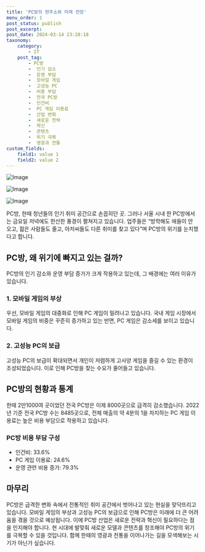 ```yaml
---
title: 'PC방의 현주소와 미래 전망'
menu_order: 1
post_status: publish
post_excerpt: 
post_date: 2024-03-14 23:28:18
taxonomy:
    category:
        - IT
    post_tag:
        - PC방
        -  인기 감소
        -  운영 부담
        -  모바일 게임
        -  고성능 PC
        -  비용 부담
        -  전국 PC방
        -  인건비
        -  PC 게임 이용료
        -  산업 변화
        -  새로운 전략
        -  혁신
        -  콘텐츠
        -  위기 극복
        -  영광과 전통
custom_fields:
    field1: value 1
    field2: value 2
---
```


![Image](https://imgnews.pstatic.net/image/016/2024/03/13/20240313050680_0_20240313175308605.jpg?type=w647)

![Image](https://imgnews.pstatic.net/image/016/2024/03/13/20240313050681_0_20240313175308609.jpg?type=w647)

![Image](https://imgnews.pstatic.net/image/016/2024/03/13/20240313050682_0_20240313175308611.jpg?type=w647)

PC방, 한때 청년들의 인기 취미 공간으로 손꼽히던 곳. 그러나 서울 시내 한 PC방에서는 금요일 저녁에도 한산한 풍경이 펼쳐지고 있습니다. 업주들은 “방학해도 애들이 안 오고, 젊은 사람들도 줄고, 아저씨들도 다른 취미를 찾고 있다”며 PC방의 위기를 눈치챘다고 합니다.
## PC방, 왜 위기에 빠지고 있는 걸까?
PC방의 인기 감소와 운영 부담 증가가 크게 작용하고 있는데, 그 배경에는 여러 이유가 있습니다.
### 1. 모바일 게임의 부상
우선, 모바일 게임의 대중화로 인해 PC 게임이 밀려나고 있습니다. 국내 게임 시장에서 모바일 게임의 비중은 꾸준히 증가하고 있는 반면, PC 게임은 감소세를 보이고 있습니다.
### 2. 고성능 PC의 보급
고성능 PC의 보급이 확대되면서 개인이 저렴하게 고사양 게임을 즐길 수 있는 환경이 조성되었습니다. 이로 인해 PC방을 찾는 수요가 줄어들고 있습니다.
## PC방의 현황과 통계
한때 2만1000여 곳이었던 전국 PC방은 이제 8000곳으로 급격히 감소했습니다. 2022년 기준 전국 PC방 수는 8485곳으로, 전체 매출의 약 4분의 1을 차지하는 PC 게임 이용료는 높은 비용 부담으로 작용하고 있습니다.
### PC방 비용 부담 구성
- 인건비: 33.6%
- PC 게임 이용료: 24.6%
- 운영 관련 비용 증가: 79.3%
## 마무리
PC방은 급격한 변화 속에서 전통적인 취미 공간에서 벗어나고 있는 현실을 맞닥뜨리고 있습니다. 모바일 게임의 부상과 고성능 PC의 보급으로 인해 PC방은 미래에 더 큰 어려움을 겪을 것으로 예상됩니다. 이에 PC방 산업은 새로운 전략과 혁신이 필요하다는 점을 인지해야 합니다. 현 시대에 발맞춰 새로운 모델과 콘텐츠를 창조해야 PC방의 위기를 극복할 수 있을 것입니다. 함께 한때의 영광과 전통을 이어나가는 길을 모색해보는 시기가 아닌가 싶습니다.

